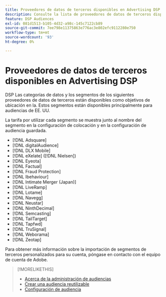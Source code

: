 ```yaml
---
title: Proveedores de datos de terceros disponibles en Advertising DSP
description: Consulte la lista de proveedores de datos de terceros disponibles.
feature: DSP Audiences
exl-id: 081d1513-b105-4d32-a98c-145c7122cb89
source-git-commit: 7ee798e11375863e776ac3e802efc9112280e750
workflow-type: tm+mt
source-wordcount: '93'
ht-degree: 0%

---
```


<!-- feature: audiences -->

# Proveedores de datos de terceros disponibles en Advertising DSP

DSP Las categorías de datos y los segmentos de los siguientes proveedores de datos de terceros están disponibles como objetivos de ubicación en la. Estos segmentos están disponibles principalmente para audiencias de EE. UU.

La tarifa por utilizar cada segmento se muestra junto al nombre del segmento en la configuración de colocación y en la configuración de audiencia guardada.

* [!DNL Adsquare]
* [!DNL digitalAudience]
* [!DNL DLX Mobile]
* [!DNL eXelate] ([!DNL Nielsen])
* [!DNL Eyeota]
* [!DNL Factual]
* [!DNL Fraud Protection]
* [!DNL Ibehaviour]
* [!DNL Intimate Merger (Japan)]
* [!DNL LiveRamp]
* [!DNL Lotame]
* [!DNL Navegg]
* [!DNL Neustar]
* [!DNL NinthDecimal]
* [!DNL Semcasting]
* [!DNL TailTarget]
* [!DNL Tapfwd]
* [!DNL TruSignal]
* [!DNL Weborama]
* [!DNL Zeotap]

Para obtener más información sobre la importación de segmentos de terceros personalizados para su cuenta, póngase en contacto con el equipo de cuenta de Adobe.

>[!MORELIKETHIS]
>
>* [Acerca de la administración de audiencias](audience-about.md)
>* [Crear una audiencia reutilizable](reusable-audience-create.md)
>* [Configuración de audiencia](audience-settings.md)
